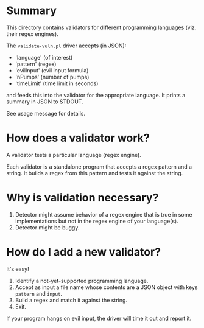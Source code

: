 # Summary

This directory contains validators for different programming languages (viz. their regex engines).

The `validate-vuln.pl` driver accepts (in JSON):
- 'language' (of interest)
- 'pattern' (regex)
- 'evilInput' (evil input formula)
- 'nPumps' (number of pumps)
- 'timeLimit' (time limit in seconds)

and feeds this into the validator for the appropriate language.
It prints a summary in JSON to STDOUT.

See usage message for details.

# How does a validator work?

A validator tests a particular language (regex engine).

Each validator is a standalone program that accepts a regex pattern and a string.
It builds a regex from this pattern and tests it against the string.

# Why is validation necessary?

1. Detector might assume behavior of a regex engine that is true in some implementations but not in the regex engine of your language(s).
2. Detector might be buggy.

# How do I add a new validator?

It's easy!

1. Identify a not-yet-supported programming language.
2. Accept as input a file name whose contents are a JSON object with keys `pattern` and `input`.
3. Build a regex and match it against the string.
4. Exit.

If your program hangs on evil input, the driver will time it out and report it.
